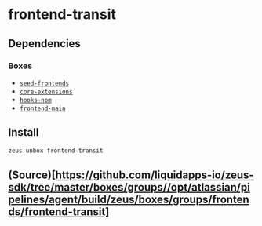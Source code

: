 
frontend-transit 
====================




## Dependencies
### Boxes
* [`seed-frontends`](seed-frontends.md)
* [`core-extensions`](core-extensions.md)
* [`hooks-npm`](hooks-npm.md)
* [`frontend-main`](frontend-main.md)




## Install
```bash
zeus unbox frontend-transit
```







## (Source)[https://github.com/liquidapps-io/zeus-sdk/tree/master/boxes/groups//opt/atlassian/pipelines/agent/build/zeus/boxes/groups/frontends/frontend-transit]

